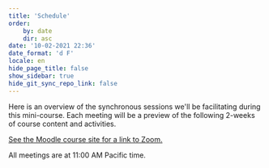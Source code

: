 ```yaml
---
title: 'Schedule'
order:
    by: date
    dir: asc
date: '10-02-2021 22:36'
date_format: 'd F'
locale: en
hide_page_title: false
show_sidebar: true
hide_git_sync_repo_link: false
---
```


Here is an overview of the synchronous sessions we'll be facilitating during this mini-course. Each meeting will be a preview of the following 2-weeks of course content and activities.

[See the Moodle course site for a link to Zoom.](https://learn.twu.ca/course/view.php?id=17949)

All meetings are at 11:00 AM Pacific time.
